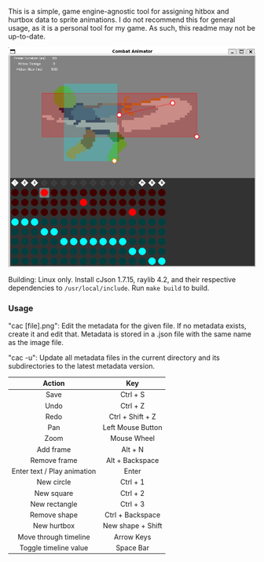 This is a simple, game engine-agnostic tool for assigning hitbox and hurtbox data to sprite animations.
I do not recommend this for general usage, as it is a personal tool for my game.
As such, this readme may not be up-to-date.

<img src="screenshot.png">

Building: Linux only. Install cJson 1.7.15, raylib 4.2, and their respective dependencies to `/usr/local/include`. Run `make build` to build.

### Usage
"cac [file].png": Edit the metadata for the given file. If no metadata exists, create it and edit that. Metadata is stored in a .json file with the same name as the image file.

"cac -u": Update all metadata files in the current directory and its subdirectories to the latest metadata version.

|           Action            |            Key             |
|:---------------------------:|:--------------------------:|
|            Save             |          Ctrl + S          |
|            Undo             |          Ctrl + Z          |
|            Redo             |      Ctrl + Shift + Z      |
|             Pan             |     Left Mouse Button      |
|            Zoom             |        Mouse Wheel         |
|          Add frame          |          Alt + N           |
|        Remove frame         |      Alt + Backspace       |
| Enter text / Play animation |           Enter            |
|         New circle          |          Ctrl + 1          |
|         New square          |          Ctrl + 2          |
|        New rectangle        |          Ctrl + 3          |
|        Remove shape         |      Ctrl + Backspace      |
|         New hurtbox         |     New shape + Shift      |
|    Move through timeline    |         Arrow Keys         |
|    Toggle timeline value    |         Space Bar          |
